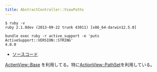 ```yaml
---
title: AbstractController::ViewPaths
---
```


```
$ ruby -v
ruby 2.1.0dev (2013-09-22 trunk 43011) [x86_64-darwin12.5.0]
```

```
bundle exec ruby -r active_support -e 'puts ActiveSupport::VERSION::STRING'
4.0.0
```

* [ソースコード](https://github.com/rails/rails/blob/4-0-stable/actionpack/lib/abstract_controller/view_paths)

[ActienView::Base](/action_view/base) を利用してる。特に[ActionView::PathSet](action_view/path_set)を利用している。
